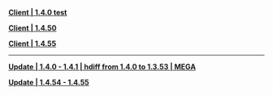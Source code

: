 **[Client | 1.4.0 test](http://autopatchcntx.yuanshen.com/client_app/pc_test/20210331_f0cd161954d6ed7e/1.4.0cnrel/pkg_version)**

**[Client | 1.4.50](http://autopatchcntx.yuanshen.com/client_app/beta_pc/20210315_c4e6188f326ce531/yuanshen_beta_1.4.50.zip)**

**[Client | 1.4.55](https://autopatchcn.yuanshen.com/client_app/beta_pc/20210408_98f7033696676fce/yuanshen_beta_1.4.55.zip)**

-----
**[Update | 1.4.0 - 1.4.1 | hdiff from 1.4.0 to 1.3.53 | MEGA](https://mega.nz/file/bM5gEQRB#SAs8ZdoIwuXytMtj7YSBu5XYCupAIi_5pP7V-9qJACQ)**

**[Update | 1.4.54 - 1.4.55](https://autopatchcn.yuanshen.com/client_app/beta_update/hk4e_cn/5/game_1.4.54_1.4.55_diff_hkJcNltq.zip)**



